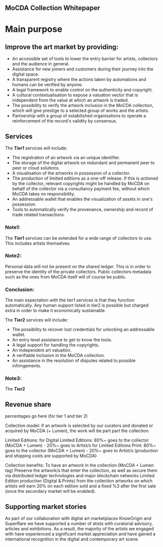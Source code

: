 MoCDA Collection Whitepaper
---------------------------

# Main purpose

## Improve the art market by providing:

- An accessible set of tools to lower the entry barrier for artists, collectors and the audience in general.
- Assistance for new joiners and customers during their journey into the digital space.
- A transparent registry where the actions taken by automations and humans can be verified by anyone.
- A legal framework to enable control on the authenticity and copyright.
- A cultural contextualisation to expose a valuation vector that is independent from the value at which an artwork is traded.
- The possibility to verify the artwork inclusion in the MoCDA collection, which will give prestige to a selected group of works and the artists.
- Partnership with a group of estabilished organisations to operate a reinforcement of the record's validity by consensus.

## Services

The **Tier1** services will include:

- The registration of an artwork via an unique identifier.
- The storage of the digital artwork on redundant and permanent peer to peer or cloud solutions.
- A visualisation of the artworks in possession of a collector.
- The production of limited editions as a one-off release. If this is actioned by the collector, relevant copyrights might be handled by MoCDA on behalf of the collector via a consultancy payment fee, without which MoCDA takes no responsibility. 
- An addressable wallet that enables the visualization of assets in one's possession.
- Tools to automatically verify the provenance, ownership and record of trade related transactions.

### Note1: 
The **Tier1** services can be extended for a wide range of collectors to use. This includes artists themselves.
### Note2:
Personal data will not be present on the shared ledger. This is in order to preserve the identity of the private collectors. Public collectors metadata such as the ones from MoCDA itself will of course be public.
### Conclusion: 
The main expectation with the tier1 services is that they function automatically. Any human support listed in tier2 is possible but charged extra in order to make it economically sustainable.

The **Tier2** services will include:

- The possibility to recover lost credentials for unlocking an addressable wallet.
- An entry level assistance to get to know the tools.
- A legal support for handling the copyrights.
- An independent art valuation.
- A verifiable inclusion in the MoCDA collection.
- An assistance in the resolution of disputes related to possible infringements.

### Note3:
The **Tier2**


## Revenue share
percentages go here (for tier 1 and tier 2)

Collection model:
if an artwork is selected by our curators and donated or acquired by MoCDA (+ Lumen), the work will be part part the collection.

Limited Editions:
for Digital Limited Editions: 80%~ goes to the collector (MoCDA + Lumen) - 20%~ goes to Artist/s
for Limited Editions Print: 80%~ goes to the collector (MoCDA + Lumen) - 20%~ goes to Artist/s (production and shipping costs are supported by MoCDA) 

Collection benefits:
To have an artwork in the collection (MoCDA + Lumen tag)
Preserve the artwork/s that enter the collection, as well as secure them via distributed ledger technologies and major blockchain networks
Limited Ediiton production (Digital & Prints) from the collection artworks on which artists will earn 20% on each edition sold and a fixed %3 after the first sale (once the secondary market will be enabled).


## Supporting market stories 
As part of our collaboration with digital art marketplaces KnowOrigin and SuperRare we have supported a number of atists with curatorial advisory, articles and exhibitions. As a result, the majority of the artists we engaged with have experienced a significant market appreciation and have gained a international recognition in the digital and contemporary art scene.



